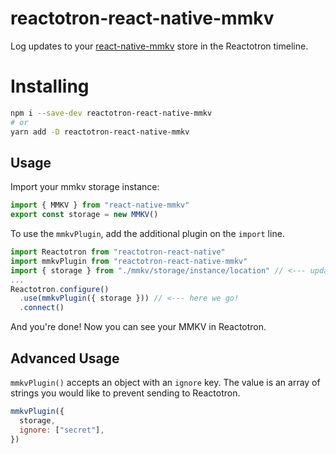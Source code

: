 # reactotron-react-native-mmkv

Log updates to your [react-native-mmkv](https://github.com/mrousavy/react-native-mmkv) store in the Reactotron timeline.

# Installing

```bash
npm i --save-dev reactotron-react-native-mmkv
# or
yarn add -D reactotron-react-native-mmkv
```

## Usage

Import your mmkv storage instance:

```js
import { MMKV } from "react-native-mmkv"
export const storage = new MMKV()
```

To use the `mmkvPlugin`, add the additional plugin on the `import` line.

```js
import Reactotron from "reactotron-react-native"
import mmkvPlugin from "reactotron-react-native-mmkv"
import { storage } from "./mmkv/storage/instance/location" // <--- update this location
...
Reactotron.configure()
  .use(mmkvPlugin({ storage })) // <--- here we go!
  .connect()
```

And you're done! Now you can see your MMKV in Reactotron.

## Advanced Usage

`mmkvPlugin()` accepts an object with an `ignore` key. The value is an array of strings you would like to prevent sending to Reactotron.

```js
mmkvPlugin({
  storage,
  ignore: ["secret"],
})
```
